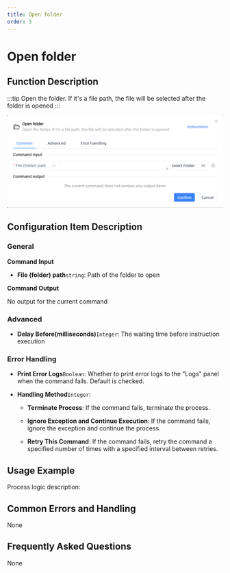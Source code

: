 ```yaml
---
title: Open folder
order: 3
---
```


# Open folder

## Function Description

:::tip 
Open the folder. If it's a file path, the file will be selected after the folder is opened
:::

![Open folder](../../../assets/Open%20folder_command.png)

## Configuration Item Description

### General

**Command Input**

- **File (folder) path**`string`: Path of the folder to open


**Command Output**

No output for the current command

### Advanced

- **Delay Before(milliseconds)**`Integer`: The waiting time before instruction execution

### Error Handling

- **Print Error Logs**`Boolean`: Whether to print error logs to the "Logs" panel when the command fails. Default is checked. 

- **Handling Method**`Integer`:

    - **Terminate Process**: If the command fails, terminate the process.

    - **Ignore Exception and Continue Execution**: If the command fails, ignore the exception and continue the process.

    - **Retry This Command**: If the command fails, retry the command a specified number of times with a specified interval between retries.

## Usage Example

Process logic description:

## Common Errors and Handling

None

## Frequently Asked Questions

None

